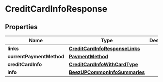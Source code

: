 
# CreditCardInfoResponse

## Properties
Name | Type | Description | Notes
------------ | ------------- | ------------- | -------------
**links** | [**CreditCardInfoResponseLinks**](CreditCardInfoResponseLinks.md) |  |  [optional]
**currentPaymentMethod** | [**PaymentMethod**](PaymentMethod.md) |  |  [optional]
**creditCardInfo** | [**CreditCardInfoWithCardType**](CreditCardInfoWithCardType.md) |  |  [optional]
**info** | [**BeezUPCommonInfoSummaries**](BeezUPCommonInfoSummaries.md) |  |  [optional]



